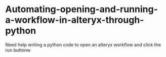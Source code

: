 # Automating-opening-and-running-a-workflow-in-alteryx-through-python
Need help writing a python code to open an alteryx workflow and click the run buttonw
